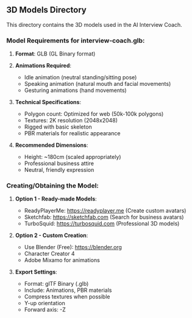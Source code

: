 ## 3D Models Directory

This directory contains the 3D models used in the AI Interview Coach.

### Model Requirements for interview-coach.glb:

1. **Format**: GLB (GL Binary format)
2. **Animations Required**:
   - Idle animation (neutral standing/sitting pose)
   - Speaking animation (natural mouth and facial movements)
   - Gesturing animations (hand movements)

3. **Technical Specifications**:
   - Polygon count: Optimized for web (50k-100k polygons)
   - Textures: 2K resolution (2048x2048)
   - Rigged with basic skeleton
   - PBR materials for realistic appearance

4. **Recommended Dimensions**:
   - Height: ~180cm (scaled appropriately)
   - Professional business attire
   - Neutral, friendly expression

### Creating/Obtaining the Model:

1. **Option 1 - Ready-made Models**:
   - ReadyPlayerMe: https://readyplayer.me (Create custom avatars)
   - Sketchfab: https://sketchfab.com (Search for business avatars)
   - TurboSquid: https://turbosquid.com (Professional 3D models)

2. **Option 2 - Custom Creation**:
   - Use Blender (Free): https://blender.org
   - Character Creator 4
   - Adobe Mixamo for animations

3. **Export Settings**:
   - Format: glTF Binary (.glb)
   - Include: Animations, PBR materials
   - Compress textures when possible
   - Y-up orientation
   - Forward axis: -Z

